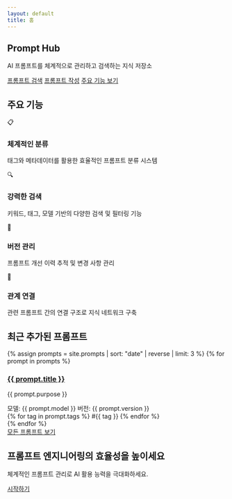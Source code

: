 ```yaml
---
layout: default
title: 홈
---
```


<div class="home-container">
  <section class="hero">
    <div class="hero-content">
      <h1>Prompt Hub</h1>
      <p class="subtitle">AI 프롬프트를 체계적으로 관리하고 검색하는 지식 저장소</p>
      <div class="hero-buttons">
        <a href="{{ '/search/' | relative_url }}" class="btn btn-primary">프롬프트 검색</a>
        <a href="{{ '/admin/' | relative_url }}" class="btn btn-secondary">프롬프트 작성</a>
        <a href="#features" class="btn btn-primary">주요 기능 보기</a>
      </div>
    </div>
  </section>

  <section id="features" class="features">
    <h2>주요 기능</h2>
    <div class="features-grid">
      <div class="feature-card">
        <div class="feature-icon">📋</div>
        <h3>체계적인 분류</h3>
        <p>태그와 메타데이터를 활용한 효율적인 프롬프트 분류 시스템</p>
      </div>
      <div class="feature-card">
        <div class="feature-icon">🔍</div>
        <h3>강력한 검색</h3>
        <p>키워드, 태그, 모델 기반의 다양한 검색 및 필터링 기능</p>
      </div>
      <div class="feature-card">
        <div class="feature-icon">🔄</div>
        <h3>버전 관리</h3>
        <p>프롬프트 개선 이력 추적 및 변경 사항 관리</p>
      </div>
      <div class="feature-card">
        <div class="feature-icon">🔗</div>
        <h3>관계 연결</h3>
        <p>관련 프롬프트 간의 연결 구조로 지식 네트워크 구축</p>
      </div>
    </div>
  </section>

  <section class="recent-prompts">
    <h2>최근 추가된 프롬프트</h2>
    <div class="prompts-grid">
      {% assign prompts = site.prompts | sort: "date" | reverse | limit: 3 %}
      {% for prompt in prompts %}
      <div class="prompt-card">
        <h3><a href="{{ prompt.url | relative_url }}">{{ prompt.title }}</a></h3>
        <p>{{ prompt.purpose }}</p>
        <div class="prompt-meta">
          <span>모델: {{ prompt.model }}</span>
          <span>버전: {{ prompt.version }}</span>
        </div>
        <div class="prompt-tags">
          {% for tag in prompt.tags %}
            <span class="tag">#{{ tag }}</span>
          {% endfor %}
        </div>
      </div>
      {% endfor %}
    </div>
    <div class="view-all">
      <a href="{{ '/search/' | relative_url }}" class="btn btn-outline">모든 프롬프트 보기</a>
    </div>
  </section>

  <section class="cta">
    <h2>프롬프트 엔지니어링의 효율성을 높이세요</h2>
    <p>체계적인 프롬프트 관리로 AI 활용 능력을 극대화하세요.</p>
    <a href="#" class="btn btn-primary">시작하기</a>
  </section>
</div>